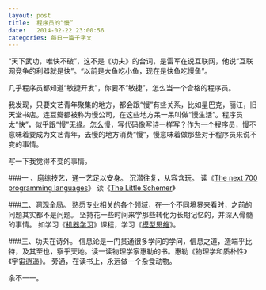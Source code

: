 ```yaml
---
layout: post
title:  程序员的“慢”
date:   2014-02-22 23:00:56
categories: 每日一篇千字文 
---
```


“天下武功，唯快不破”，这不是《功夫》的台词，是雷军在说互联网，他说“互联网竞争的利器就是快”。“以前是大鱼吃小鱼，现在是快鱼吃慢鱼”。

几乎程序员都知道“敏捷开发”，你要不“敏捷”，怎么当一个合格的程序员。

我发现，只要文艺青年聚集的地方，都会跟“慢”有些关系，比如星巴克，丽江，旧天堂书店。连豆瓣都被称为慢公司，在这些地方呆一呆叫做“慢生活”。程序员太“快”，似乎跟“慢”无缘。怎么慢，写代码像写诗一样写？作为一个程序员，慢不意味着要成为文艺青年，去慢的地方消费“慢”，慢意味着做那些对于程序员来说不变的事情。

写一下我觉得不变的事情。

###一 、磨练技艺，通一艺足以安身。
沉潜往复，从容含玩。
读《[The next 700 programming languages](http://www.cs.cmu.edu/~crary/819-f09/Landin66.pdf)》
读《[The Little Schemer](http://book.douban.com/subject/1632977/)》

###二、洞观全局。
熟悉专业相关的各个领域，在一个不同境界来看时，之前的问题其实都不是问题。
坚持花一些时间来学那些转化为长期记忆的，并深入骨髓的事情。
如学习《[机器学习](http://v.163.com/special/opencourse/machinelearning.html)》课程，学习《[模型思维](https://www.coursera.org/course/modelthinking)》。

###三、功夫在诗外。
信息论是一门贯通很多学问的学问，信息之道，造端乎比特，及其至也，察乎天地。读一读物理学家惠勒的书。惠勒《物理学和质朴性》《宇宙逍遥》。
旁通，在读书上，永远做一个杂食动物。

余不一一。

